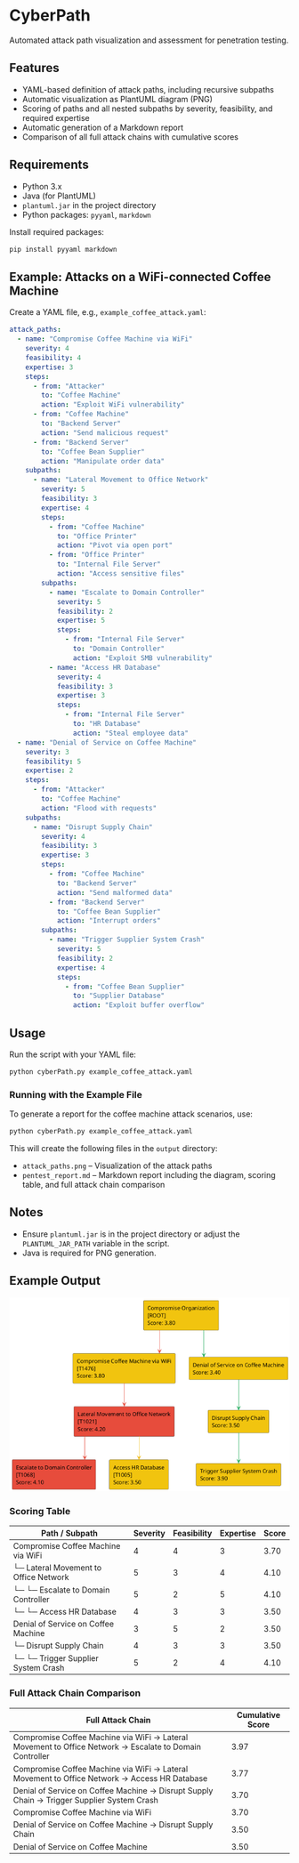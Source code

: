# CyberPath

<!--
MIT License

Copyright (c) 2024 Chris

Permission is hereby granted, free of charge, to any person obtaining a copy
of this software and associated documentation files (the "Software"), to deal
in the Software without restriction, including without limitation the rights
to use, copy, modify, merge, publish, distribute, sublicense, and/or sell
copies of the Software, and to permit persons to whom the Software is
furnished to do so, subject to the following conditions:

The above copyright notice and this permission notice shall be included in all
copies or substantial portions of the Software.

THE SOFTWARE IS PROVIDED "AS IS", WITHOUT WARRANTY OF ANY KIND, EXPRESS OR
IMPLIED, INCLUDING BUT NOT LIMITED TO THE WARRANTIES OF MERCHANTABILITY,
FITNESS FOR A PARTICULAR PURPOSE AND NONINFRINGEMENT. IN NO EVENT SHALL THE
AUTHORS OR COPYRIGHT HOLDERS BE LIABLE FOR ANY CLAIM, DAMAGES OR OTHER
LIABILITY, WHETHER IN AN ACTION OF CONTRACT, TORT OR OTHERWISE, ARISING FROM,
OUT OF OR IN CONNECTION WITH THE SOFTWARE OR THE USE OR OTHER DEALINGS IN THE
SOFTWARE.
-->

Automated attack path visualization and assessment for penetration testing.

## Features

- YAML-based definition of attack paths, including recursive subpaths
- Automatic visualization as PlantUML diagram (PNG)
- Scoring of paths and all nested subpaths by severity, feasibility, and required expertise
- Automatic generation of a Markdown report
- Comparison of all full attack chains with cumulative scores

## Requirements

- Python 3.x
- Java (for PlantUML)
- `plantuml.jar` in the project directory
- Python packages: `pyyaml`, `markdown`

Install required packages:
```bash
pip install pyyaml markdown
```

## Example: Attacks on a WiFi-connected Coffee Machine

Create a YAML file, e.g., `example_coffee_attack.yaml`:
```yaml
attack_paths:
  - name: "Compromise Coffee Machine via WiFi"
    severity: 4
    feasibility: 4
    expertise: 3
    steps:
      - from: "Attacker"
        to: "Coffee Machine"
        action: "Exploit WiFi vulnerability"
      - from: "Coffee Machine"
        to: "Backend Server"
        action: "Send malicious request"
      - from: "Backend Server"
        to: "Coffee Bean Supplier"
        action: "Manipulate order data"
    subpaths:
      - name: "Lateral Movement to Office Network"
        severity: 5
        feasibility: 3
        expertise: 4
        steps:
          - from: "Coffee Machine"
            to: "Office Printer"
            action: "Pivot via open port"
          - from: "Office Printer"
            to: "Internal File Server"
            action: "Access sensitive files"
        subpaths:
          - name: "Escalate to Domain Controller"
            severity: 5
            feasibility: 2
            expertise: 5
            steps:
              - from: "Internal File Server"
                to: "Domain Controller"
                action: "Exploit SMB vulnerability"
          - name: "Access HR Database"
            severity: 4
            feasibility: 3
            expertise: 3
            steps:
              - from: "Internal File Server"
                to: "HR Database"
                action: "Steal employee data"
  - name: "Denial of Service on Coffee Machine"
    severity: 3
    feasibility: 5
    expertise: 2
    steps:
      - from: "Attacker"
        to: "Coffee Machine"
        action: "Flood with requests"
    subpaths:
      - name: "Disrupt Supply Chain"
        severity: 4
        feasibility: 3
        expertise: 3
        steps:
          - from: "Coffee Machine"
            to: "Backend Server"
            action: "Send malformed data"
          - from: "Backend Server"
            to: "Coffee Bean Supplier"
            action: "Interrupt orders"
        subpaths:
          - name: "Trigger Supplier System Crash"
            severity: 5
            feasibility: 2
            expertise: 4
            steps:
              - from: "Coffee Bean Supplier"
                to: "Supplier Database"
                action: "Exploit buffer overflow"
```

## Usage

Run the script with your YAML file:
```bash
python cyberPath.py example_coffee_attack.yaml
```

### Running with the Example File

To generate a report for the coffee machine attack scenarios, use:
```bash
python cyberPath.py example_coffee_attack.yaml
```
This will create the following files in the `output` directory:
- `attack_paths.png` – Visualization of the attack paths
- `pentest_report.md` – Markdown report including the diagram, scoring table, and full attack chain comparison

## Notes

- Ensure `plantuml.jar` is in the project directory or adjust the `PLANTUML_JAR_PATH` variable in the script.
- Java is required for PNG generation.

## Example Output

![Attack Paths](output/attack_paths.png)

### Scoring Table

| Path / Subpath                         | Severity | Feasibility | Expertise | Score |
|----------------------------------------|----------|-------------|-----------|-------|
| Compromise Coffee Machine via WiFi     | 4        | 4           | 3         | 3.70  |
| └─ Lateral Movement to Office Network  | 5        | 3           | 4         | 4.10  |
| └─ └─ Escalate to Domain Controller    | 5        | 2           | 5         | 4.10  |
| └─ └─ Access HR Database               | 4        | 3           | 3         | 3.50  |
| Denial of Service on Coffee Machine    | 3        | 5           | 2         | 3.50  |
| └─ Disrupt Supply Chain                | 4        | 3           | 3         | 3.50  |
| └─ └─ Trigger Supplier System Crash    | 5        | 2           | 4         | 4.10  |

### Full Attack Chain Comparison

| Full Attack Chain                                                                 | Cumulative Score |
|----------------------------------------------------------------------------------|------------------|
| Compromise Coffee Machine via WiFi → Lateral Movement to Office Network → Escalate to Domain Controller | 3.97             |
| Compromise Coffee Machine via WiFi → Lateral Movement to Office Network → Access HR Database            | 3.77             |
| Denial of Service on Coffee Machine → Disrupt Supply Chain → Trigger Supplier System Crash              | 3.70             |
| Compromise Coffee Machine via WiFi                                                                 | 3.70             |
| Denial of Service on Coffee Machine → Disrupt Supply Chain                                           | 3.50             |
| Denial of Service on Coffee Machine                                                                 | 3.50             |
